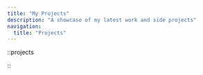 ```yaml
---
title: "My Projects"
description: "A showcase of my latest work and side projects"
navigation:
  title: "Projects"
---
```


::projects

::